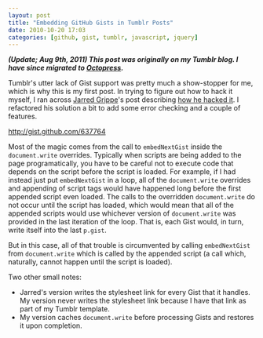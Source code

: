 ```yaml
---
layout: post
title: "Embedding GitHub Gists in Tumblr Posts"
date: 2010-10-20 17:03
categories: [github, gist, tumblr, javascript, jquery]
---
```


**_(Update; Aug 9th, 2011) This post was originally on my Tumblr blog. I have since migrated to [Octopress](http://octopress.org/ "Octopress")._**

Tumblr's utter lack of Gist support was pretty much a show-stopper for me, which is why this is my first post. In trying to figure out how to hack it myself, I ran across [Jarred Grippe](http://jaredgrippe.com/ "Jarred Grippe")'s post describing [how he hacked it](http://jaredgrippe.com/post/243439007/github-gists-on-tumblr "GitHub Gists on Tumblr"). I refactored his solution a bit to add some error checking and a couple of features.

<!--more-->

<p class="gist"><a href="http://gist.github.com/637764">http://gist.github.com/637764</a></p>

Most of the magic comes from the call to `embedNextGist` inside the `document.write` overrides. Typically when scripts are being added to the page programatically, you have to be careful not to execute code that depends on the script before the script is loaded. For example, if I had instead just put `embedNextGist` in a loop, all of the `document.write` overrides and appending of script tags would have happened long before the first appended script even loaded. The calls to the overridden `document.write` do not occur until the script has loaded, which would mean that all of the appended scripts would use whichever version of `document.write` was provided in the last iteration of the loop. That is, each Gist would, in turn, write itself into the last `p.gist`.

But in this case, all of that trouble is circumvented by calling `embedNextGist` from `document.write` which is called by the appended script (a call which, naturally, cannot happen until the script is loaded).

Two other small notes:

- Jarred's version writes the stylesheet link for every Gist that it handles. My version never writes the stylesheet link because I have that link as part of my Tumblr template.
- My version caches `document.write` before processing Gists and restores it upon completion.